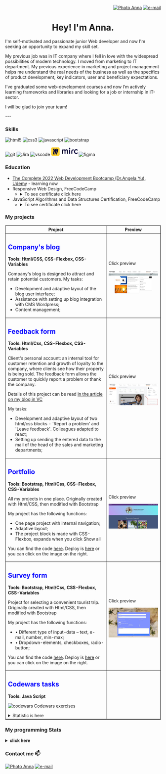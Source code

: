 <!--
**Annnek/Annnek** is a ✨ _special_ ✨ repository because its `README.md` (this file) appears on your GitHub profile.

Here are some ideas to get you started:

- 🔭 I’m currently working on ...
- 🌱 I’m currently learning ...
- 👯 I’m looking to collaborate on ...
- 🤔 I’m looking for help with ...
- 💬 Ask me about ...
- 📫 How to reach me: ...
- 😄 Pronouns: ...
- ⚡ Fun fact: ...
-->
<p align="right">
    <a href="https://www.linkedin.com/in/anna-nekhorosheva/"><img align="" src="https://img.shields.io/badge/linkedin-%230077B5.svg?style=for-the-badge&logo=linkedin&logoColor=white" alt="Photo Anna" height="30" /></a>
    <a href="mailto:nekhorosheva.ann@gmail.com"> <img align="" src="https://img.shields.io/badge/Gmail-D14836?style=for-the-badge&logo=gmail&logoColor=white" alt="e-mail" height="30"/> </a>
</p>
<h1 align="center">Hey! I'm Anna.</h1>

<p>I'm self-motivated and passionate junior Web developer and now I'm seeking an opportunity to expand my skill set.</p>
<p>My previous job was in IT company where I fell in love with the widespread possibilities of modern technology. I moved from marketing to IT department. My previous experience in marketing and project management helps me understand the real needs of the business as well as the specifics of product development, key indicators, user and beneficiary expectations.</p>
<p>I've graduated some web-development courses and now I’m actively learning frameworks and libraries  and looking for a job or internship in IT-sector.</p>
<p>I will be glad to join your team!</p>  
---
<h3>Skills</h3>

<p>
<img title="HTML" src="https://img.shields.io/badge/html5-%23E34F26.svg?style=for-the-badge&logo=html5&logoColor=white" alt="html5" height="30"/>
<img title="CSS" src="https://img.shields.io/badge/css3-%231572B6.svg?style=for-the-badge&logo=css3&logoColor=white" alt="css3" height="30"/>
<img title="JavaScript" src="https://img.shields.io/badge/javascript-%23323330.svg?style=for-the-badge&logo=javascript&logoColor=%23F7DF1E" alt="javascript" height="30"/>
<img title="Bootstrap" src="https://img.shields.io/badge/bootstrap-%23563D7C.svg?style=for-the-badge&logo=bootstrap&logoColor=white" alt="bootstrap" height="30"/>
<!-- <img title="React" src="https://img.shields.io/badge/react-%2320232a.svg?style=for-the-badge&logo=react&logoColor=%2361DAFB" alt="react" height="30"/> -->
</p>

<p> 
<img title="Git" src="https://img.shields.io/badge/git-%23F05033.svg?style=for-the-badge&logo=git&logoColor=white" alt="git" height="30"/>
<img title="Jira" src="https://img.shields.io/badge/jira-%230A0FFF.svg?style=for-the-badge&logo=jira&logoColor=white" alt="Jira" height="30"/>
<img title="VisualStudio" src="https://img.shields.io/badge/Visual%20Studio%20Code-0078d7.svg?style=for-the-badge&logo=visual-studio-code&logoColor=white" alt="vscode" height="30"/>
<img title="Miro" src="/images/miro.png" alt="Miro" height="30"/>
<img title="Figma" src="https://img.shields.io/badge/figma-%23F24E1E.svg?style=for-the-badge&logo=figma&logoColor=white" alt="figma" height="30"/>
</p>

<h3>Education</h3>
    
<ul>
 <li><a href="https://www.udemy.com/course/the-complete-web-development-bootcamp/" target="_blank">The Complete 2022 Web Development Bootcamp (Dr.Angela Yu), Udemy</a> - learning now</li>
 <li>Responsive Web Design, FreeCodeCamp
   <ul>
     <li><details><summary>To see certificate click here</summary>
       <a href="https://www.freecodecamp.org/certification/Annnek/responsive-web-design" target="_blank">https://www.freecodecamp.org/certification/Annnek/responsive-web-design</a>
       </details>
     </li>
   </ul> 
 </li>
 <li>JavaScript Algorithms and Data Structures Certification, FreeCodeCamp
   <ul>
     <li><details><summary>To see certificate click here</summary>
         <a href="https://www.freecodecamp.org/certification/Annnek/javascript-algorithms-and-data-structures" target="_blank">https://www.freecodecamp.org/certification/Annnek/javascript-algorithms-and-data-structures</a>
         </details>
     </li>
   </ul> 
 </li>
</ul>
          
<h3>My projects</h3>

<table border="1">
      <tr>
        <th>Project</th>
        <th width="35%">Preview</th>
      </tr>
      <tr>
        <td>
        <h2 style="color: blue; size: 1.5rem;">Company's blog</h2>
          <p><strong>Tools: Html/CSS, CSS-Flexbox, CSS-Variables</strong></p>
          <p>Company's blog is designed to attract and retain potential customers. My tasks:</p>
          <ul>
            <li>Development and adaptive layout of the blog user interface;</li>
            <li>Assistance with setting up blog integration with CMS Wordpress;</li>
            <li>Content management;</li>
          </ul>          
        </td>
        <td>
          <p>Click preview</p>
          <a href="/images/blog_big.jpg" target="_blank"><img src ="./images/blog_small.jpg" alt="blog preview"></a>
        </td>
      </tr>
      <tr>
        <td>
        <h2 style="color: blue; size: 1.5rem;">Feedback form</h2>
          <p><strong>Tools: Html/Css, CSS-Flexbox, CSS-Variables </strong></p>
          <p>Client's personal account: an internal tool for customer retention and growth of loyalty to the company, where clients see how their property is being sold. The feedback form allows the customer to quickly report a problem or thank the company.</p>
            <p>Details of this project can be read <a href="https://vc.ru/tribuna/245607-lichnyy-kabinet-klienta-kak-instrument-prodazh-kakoy-funkcional-rabotaet"> in the article on my blog in VC </a></p>
            <p>My tasks:</p>
          <ul>
            <li>Development and adaptive layout of two html/css blocks - 'Report a problem' and 'Leave feedback'. Colleagues adapted to react;</li>
            <li>Setting up sending the entered data to the mail of the head of the sales and marketing departments;</li>
          </ul>
         </td>
        <td>
          <p>Click preview</p>
          <a href="/images/user_account_big.jpg" target="_blank"><img src ="images/user_account_small.jpg" alt="user account preview"></a>
        </td>
      </tr>
      <tr>
        <td>
        <h2 style="color: blue; size: 1.5rem;">Portfolio</h2>
          <p><strong>Tools: Bootstrap, Html/Css, CSS-Flexbox, CSS-Variables</strong></p>
          <p>All my projects in one place. Originally created with Html/CSS, then modified with Bootstrap</p>
            <p>My project has the following functions:</p>
          <ul>
            <li>One page project with internal navigation;</li>
            <li>Adaptive layout;</li>
            <li>The project block is made with CSS-Flexbox, expands when you click Show all</li>
          </ul>
          <p>You can find the code <a href="">here</a>. Deploy is <a href="">here</a> or you can click on the image on the right.</p>
        </td>
        <td>
          <p>Click preview</p>
          <a href="https://annnek.github.io/My-portfolio/"><img src ="images/portfolio_small.jpg" alt="Preview my portfolio"></a>
        </td>
      </tr>
      <tr>
        <td>
        <h2 style="color: blue; size: 1.5rem;">Survey form</h2>
          <p><strong>Tools: Bootstrap, Html/Css, CSS-Flexbox, CSS-Variables</strong></p>
          <p>Project for selecting a convenient tourist trip. Originally created with Html/CSS, then modified with Bootstrap</p>
            <p>My project has the following functions:</p>
          <ul>
            <li>•	Different type of input-data – text, e-mail, number, min-max;</li>
            <li>•	Dropdown-elements, checkboxes, radio-button;</li>
          </ul>
          <p>You can find the code <a href="">here</a>. Deploy is <a href="">here</a> or you can click on the image on the right.</p>
        </td>
        <td>
          <p>Click preview</p>
          <a href="/images/user_account_big.jpg" target="_blank"><img src ="images/survey_small.jpg" alt="Survey form preview"></a>
        </td>
      </tr>
      <tr>
        <td>
        <h2 style="color: blue; size: 1.5rem;">Codewars tasks</h2>
          <p><strong>Tools: Java Script</strong></p>
          <p><img title="codewars" src="https://img.shields.io/badge/Codewars-B1361E?style=for-the-badge&logo=codewars&logoColor=grey" alt="codewars" height="20">  Codewars exercises</p>
          <details><summary>Statistic is here</summary>
            <p><a href="https://www.codewars.com/users/Annnek/stats?target=_blank">
            <img src="https://www.codewars.com/users/Annnek/badges/small" alt="codewars"></img></a></p>
          </details>
        </td>
        <td>          
        </td>
      </tr>
</table>

<h3>My programming Stats</h3>
      <details>
        <summary> <b>click here</b> </summary>
        <p><img align="left" src="https://github-readme-stats.vercel.app/api/top-langs?username=Annnek&show_icons=true&locale=en&layout=compact" alt="Annnek" /></p>
        <p>&nbsp;<img align="center" src="https://github-readme-stats.vercel.app/api?username=Annnek&show_icons=true&locale=en" alt="Annnek" /></p>
        <p><img align="center" src="https://github-readme-streak-stats.herokuapp.com/?user=Annnek&" alt="Annnek" /></p>
      </details>
     
<h3>Contact me 📫</h3>
    <p align="left">
      <a href="https://www.linkedin.com/in/anna-nekhorosheva/"><img align="" src="https://img.shields.io/badge/linkedin-%230077B5.svg?style=for-the-badge&logo=linkedin&logoColor=white" alt="Photo Anna" height="30" /></a>
      <a href="mailto:nekhorosheva.ann@gmail.com"> <img align="" src="https://img.shields.io/badge/Gmail-D14836?style=for-the-badge&logo=gmail&logoColor=white" alt="e-mail" height="30"/> </a>
    </p>

